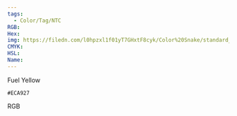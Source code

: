 ```yaml
---
tags:
  - Color/Tag/NTC
RGB:
Hex:
img: https://filedn.com/l0hpzxl1f01yT7GHxtF8cyk/Color%20Snake/standard_csv_to_svg/%23/ECA927.svg
CMYK:
HSL:
Name:
---
```

Fuel Yellow
```palette
#ECA927
```
RGB
